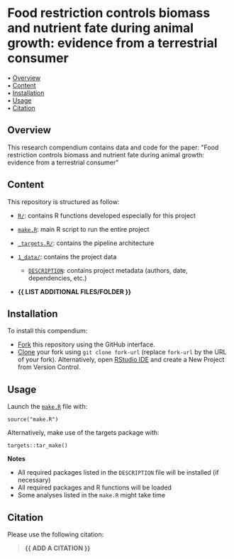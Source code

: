 # Food restriction controls biomass and nutrient fate during animal growth: evidence from a terrestrial consumer

<p align="left"> •
<a href="#overview">Overview</a><br> •
<a href="#features">Content</a><br> •
<a href="#installation">Installation</a><br> •
<a href="#usage">Usage</a><br> • 
<a href="#citation">Citation</a><br> 
</p>

## Overview

This research compendium contains data and code for the paper: "Food restriction controls biomass and nutrient fate during animal growth: evidence from a terrestrial consumer"

## Content

This repository is structured as follow:

-   [`R/`](https://github.com/samuelcharberet/intake_rate_experiment/tree/master/R):
    contains R functions developed especially for this project
    
-   [`make.R`](https://github.com/samuelcharberet/intake_rate_experiment/tree/master/make.R):
    main R script to run the entire project

-   [`_targets.R/`](https://github.com/samuelcharberet/intake_rate_experiment/tree/master/_targets.R):
    contains the pipeline architecture

-   [`1_data/`](https://github.com/samuelcharberet/intake_rate_experiment/tree/master/1_data):
    contains the project data


    -   [`DESCRIPTION`](https://github.com/samuelcharberet/9_caloradapt/tree/master/DESCRIPTION):
    contains project metadata (authors, date, dependencies, etc.)


-   **{{ LIST ADDITIONAL FILES/FOLDER }}**

## Installation

To install this compendium:

-   [Fork](https://docs.github.com/en/get-started/quickstart/contributing-to-projects)
    this repository using the GitHub interface.
-   [Clone](https://docs.github.com/en/repositories/creating-and-managing-repositories/cloning-a-repository)
    your fork using `git clone fork-url` (replace `fork-url` by the URL
    of your fork). Alternatively, open [RStudio
    IDE](https://posit.co/products/open-source/rstudio/) and create a
    New Project from Version Control.

## Usage

Launch the
[`make.R`](https://github.com/samuelcharberet/9_caloradapt/tree/master/make.R)
file with:

    source("make.R")

Alternatively, make use of the targets package with:

    targets::tar_make()

**Notes**

-   All required packages listed in the `DESCRIPTION` file will be
    installed (if necessary)
-   All required packages and R functions will be loaded
-   Some analyses listed in the `make.R` might take time

## Citation

Please use the following citation:

> **{{ ADD A CITATION }}**